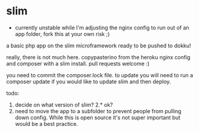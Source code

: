 slim
====

* currently unstable while I'm adjusting the nginx config to run out of an app folder, fork this at your own risk ;)

a basic php app on the slim microframework ready to be pushed to dokku!

really, there is not much here. copypasterino from the heroku nginx config and composer with a slim install. pull requests welcome :)

you need to commit the composer.lock file. to update you will need to run a composer update if you would like to update slim and then deploy.


todo: 

1. decide on what version of slim? 2.* ok?
2. need to move the app to a subfolder to prevent people from pulling down config. While this is open source it's not super important but would be a best practice.

